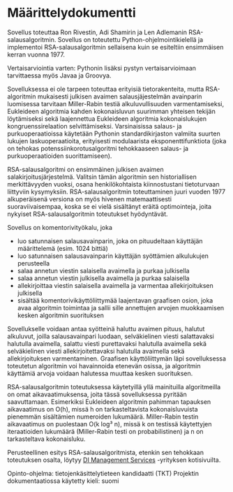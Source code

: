 # Määrittelydokumentti

Sovellus toteuttaa Ron Rivestin, Adi Shamirin ja Len Adlemanin RSA-salausalgoritmin. Sovellus on toteutettu Python-ohjelmointikielellä ja implementoi RSA-salausalgoritmin sellaisena kuin se esiteltiin ensimmäisen kerran vuonna 1977.

Vertaisarviointia varten: Pythonin lisäksi pystyn vertaisarvioimaan tarvittaessa myös Javaa ja Groovya.

Sovelluksessa ei ole tarpeen toteuttaa erityisiä tietorakenteita, mutta RSA-algoritmin mukaisesti julkisen avaimen salausjäjestelmän avainparin luomisessa tarvitaan Miller-Rabin testiä alkuluvullisuuden varmentamiseksi, Eukleideen algoritmia kahden kokonaisluvun suurimman yhteisen tekijän löytämiseksi sekä laajennettua Eukleideen algoritmia kokonaislukujen kongruenssirelaation selvittämiseksi. Varsinaisissa salaus- ja purkuoperaatioissa käytetään Pythonin standardikirjaston valmiita suurten lukujen laskuoperaatioita, erityisesti modulaarista eksponenttifunktiota (joka on tehokas potenssiinkorotusalgoritmi tehokkaaseen salaus- ja purkuoperaatioiden suorittamiseen).

RSA-salausalgoritmi on ensimmäinen julkisen avaimen salakirjoitusjärjestelmä. Valitsin tämän algoritmin sen historiallisen merkittävyyden vuoksi, osana henkilökohtaista kiinnostustani tietoturvaan liittyviin kysymyksiin. RSA-salausalgoritmin toteuttaminen juuri vuoden 1977 alkuperäisenä versiona on myös hivenen matemaattisesti suoraviivaisempaa, koska se ei vielä sisältänyt eräitä optimointeja, joita nykyiset RSA-salausalgoritmin toteutukset hyödyntävät.

Sovellus on komentorivityökalu, joka
* luo satunnaisen salausavainparin, joka on pituudeltaan käyttäjän määrittelemä (esim. 1024 bittiä)
* luo satunnaisen salausavainparin käyttäjän syöttämien alkulukujen perusteella
* salaa annetun viestin salaisella avaimella ja purkaa julkisella
* salaa annetun viestin julkisella avaimella ja purkaa salaisella
* allekirjoittaa viestin salaisella avaimella ja varmentaa allekirjoituksen julkisella
* sisältää komentorivikäyttöliittymää laajentavan graafisen osion, joka avaa algoritmin toimintaa ja sallii sille annettujen arvojen muokkaamisen kesken algoritmin suorituksen

Sovellukselle voidaan antaa syötteinä haluttu avaimen pituus, halutut alkuluvut, joilla salausavainpari luodaan, selväkielinen viesti salattavaksi halutulla avaimella, salattu viesti purettavaksi halutulla avaimella sekä selväkielinen viesti allekirjoitettavaksi halutulla avaimella sekä allekirjoituksen varmentaminen. Graafisen käyttöliittymän läpi sovelluksessa toteutetun algoritmin voi havainnoida etenevän osissa, ja algoritmin käyttämiä arvoja voidaan halutessa muuttaa kesken suorituksen.

RSA-salausalgoritmin toteutuksessa käytetyillä yllä mainituilla algoritmeilla on omat aikavaatimuksensa, joita tässä sovelluksessa pyritään saavuttamaan. Esimerkiksi Eukleideen algoritmin pahimman tapauksen aikavaatimus on O(h), missä h on tarkasteltavista kokonaisluvuista pienemmän sisältämien numeroiden lukumäärä. Miller-Rabin testin aikavaatimus on puolestaan O(k log³ n), missä k on testissä käytettyjen iteraatioiden lukumäärä (Miller-Rabin testi on probabilistinen) ja n on tarkasteltava kokonaisluku.

Perusteellinen esitys RSA-salausalgoritmista, etenkin sen tehokkaan toteutuksen osalta, löytyy [DI Management Services](https://www.di-mgt.com.au) -yrityksen kotisivuilta.

Opinto-ohjelma: tietojenkäsittelytieteen kandidaatti (TKT)
Projektin dokumentaatiossa käytetty kieli: suomi
